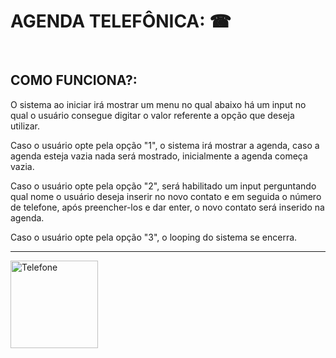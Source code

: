 # AGENDA TELEFÔNICA: ☎

<br>

## COMO FUNCIONA?:
O sistema ao iniciar irá mostrar um menu no qual abaixo há um input no qual o usuário consegue digitar o valor referente a opção que deseja utilizar.

Caso o usuário opte pela opção "1", o sistema irá mostrar a agenda, caso a agenda esteja vazia nada será mostrado, inicialmente a agenda começa vazia.

Caso o usuário opte pela opção "2", será habilitado um input perguntando qual nome o usuário deseja inserir no novo contato e em seguida o número de telefone, após preencher-los e dar enter, o novo contato será inserido na agenda.

Caso o usuário opte pela opção "3", o looping do sistema se encerra.

---

<img 
    src="https://media.tenor.com/IWy9hfqlYmQAAAAM/event.gif"
    alt="Telefone"
    width="140px"
/>

